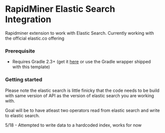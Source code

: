 RapidMiner Elastic Search Integration
=============================

Rapidminer extension to work with Elastic Search.
Currently working with the official elastic.co offering


### Prerequisite
* Requires Gradle 2.3+ (get it [here](http://gradle.org/installation) or use the Gradle wrapper shipped with this template)

### Getting started
Please note the elastic search is little finicky that the code needs to be build with same version of API as the version of elastic search you are working with.

Goal will be to have atleast two operators read from elastic search and write to elastic search.

5/18 -  Attempted to write data to a hardcoded index, works for now
